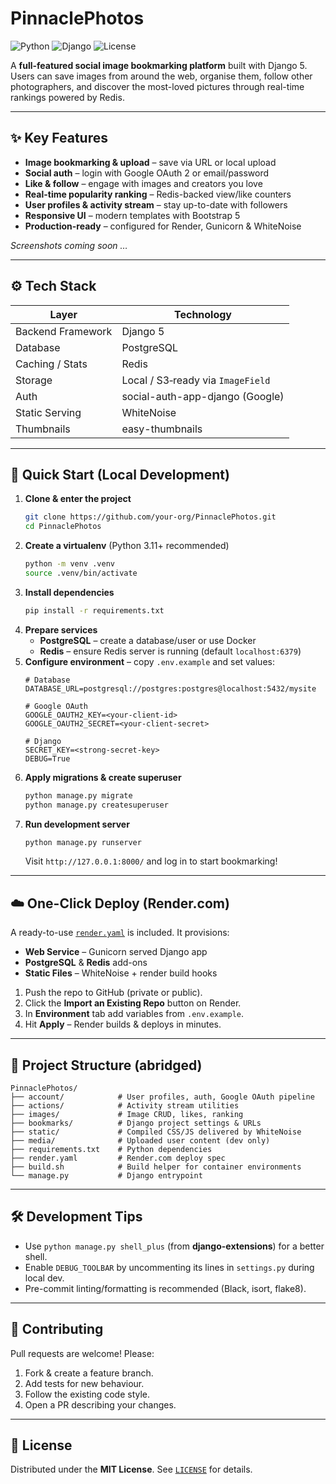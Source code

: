 # PinnaclePhotos

![Python](https://img.shields.io/badge/python-3.11%2B-blue.svg) ![Django](https://img.shields.io/badge/Django-5.0-green.svg) ![License](https://img.shields.io/badge/license-MIT-lightgrey.svg)

A **full-featured social image bookmarking platform** built with Django 5.  Users can save images from around the web, organise them, follow other photographers, and discover the most-loved pictures through real-time rankings powered by Redis.

---

## ✨ Key Features

* **Image bookmarking & upload** – save via URL or local upload
* **Social auth** – login with Google OAuth 2 or email/password
* **Like & follow** – engage with images and creators you love
* **Real-time popularity ranking** – Redis-backed view/like counters
* **User profiles & activity stream** – stay up-to-date with followers
* **Responsive UI** – modern templates with Bootstrap 5
* **Production-ready** – configured for Render, Gunicorn & WhiteNoise

_Screenshots coming soon …_

---

## ⚙️ Tech Stack

| Layer            | Technology |
|------------------|------------|
| Backend Framework| Django 5   |
| Database         | PostgreSQL |
| Caching / Stats  | Redis      |
| Storage          | Local / S3‐ready via `ImageField` |
| Auth             | social-auth-app-django (Google) |
| Static Serving   | WhiteNoise |
| Thumbnails       | easy-thumbnails |

---

## 🚀 Quick Start (Local Development)

1. **Clone & enter the project**
   ```bash
   git clone https://github.com/your-org/PinnaclePhotos.git
   cd PinnaclePhotos
   ```
2. **Create a virtualenv** (Python 3.11+ recommended)
   ```bash
   python -m venv .venv
   source .venv/bin/activate
   ```
3. **Install dependencies**
   ```bash
   pip install -r requirements.txt
   ```
4. **Prepare services**
   * **PostgreSQL** – create a database/user or use Docker
   * **Redis** – ensure Redis server is running (default `localhost:6379`)
5. **Configure environment** – copy `.env.example` and set values:
   ```env
   # Database
   DATABASE_URL=postgresql://postgres:postgres@localhost:5432/mysite

   # Google OAuth
   GOOGLE_OAUTH2_KEY=<your-client-id>
   GOOGLE_OAUTH2_SECRET=<your-client-secret>

   # Django
   SECRET_KEY=<strong-secret-key>
   DEBUG=True
   ```
6. **Apply migrations & create superuser**
   ```bash
   python manage.py migrate
   python manage.py createsuperuser
   ```
7. **Run development server**
   ```bash
   python manage.py runserver
   ```
   Visit `http://127.0.0.1:8000/` and log in to start bookmarking!

---

## ☁️ One-Click Deploy (Render.com)

A ready-to-use [`render.yaml`](./render.yaml) is included.  It provisions:

* **Web Service** – Gunicorn served Django app
* **PostgreSQL** & **Redis** add-ons
* **Static Files** – WhiteNoise + render build hooks

1. Push the repo to GitHub (private or public).
2. Click the **Import an Existing Repo** button on Render.
3. In **Environment** tab add variables from `.env.example`.
4. Hit **Apply** – Render builds & deploys in minutes.

---

## 📂 Project Structure (abridged)

```
PinnaclePhotos/
├── account/            # User profiles, auth, Google OAuth pipeline
├── actions/            # Activity stream utilities
├── images/             # Image CRUD, likes, ranking
├── bookmarks/          # Django project settings & URLs
├── static/             # Compiled CSS/JS delivered by WhiteNoise
├── media/              # Uploaded user content (dev only)
├── requirements.txt    # Python dependencies
├── render.yaml         # Render.com deploy spec
├── build.sh            # Build helper for container environments
└── manage.py           # Django entrypoint
```

---

## 🛠️ Development Tips

* Use `python manage.py shell_plus` (from **django-extensions**) for a better shell.
* Enable `DEBUG_TOOLBAR` by uncommenting its lines in `settings.py` during local dev.
* Pre-commit linting/formatting is recommended (Black, isort, flake8).

---

## 🤝 Contributing

Pull requests are welcome!  Please:

1. Fork & create a feature branch.
2. Add tests for new behaviour.
3. Follow the existing code style.
4. Open a PR describing your changes.

---

## 📝 License

Distributed under the **MIT License**.  See [`LICENSE`](LICENSE) for details.
